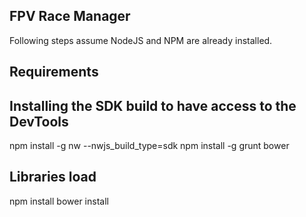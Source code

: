 ## FPV Race Manager
Following steps assume NodeJS and NPM are already installed.

## Requirements
## Installing the SDK build to have access to the DevTools
npm install -g nw --nwjs_build_type=sdk 
npm install -g grunt bower

## Libraries load
npm install
bower install
